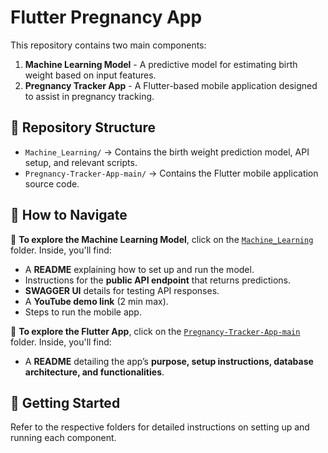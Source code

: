 # Flutter Pregnancy App

This repository contains two main components:  
1. **Machine Learning Model** - A predictive model for estimating birth weight based on input features.  
2. **Pregnancy Tracker App** - A Flutter-based mobile application designed to assist in pregnancy tracking.  

## 📂 Repository Structure  

- `Machine_Learning/` → Contains the birth weight prediction model, API setup, and relevant scripts.  
- `Pregnancy-Tracker-App-main/` → Contains the Flutter mobile application source code.  

## 📌 How to Navigate  

📌 **To explore the Machine Learning Model**, click on the [`Machine_Learning`](Machine_Learning/) folder. Inside, you'll find:  
- A **README** explaining how to set up and run the model.  
- Instructions for the **public API endpoint** that returns predictions.  
- **SWAGGER UI** details for testing API responses.  
- A **YouTube demo link** (2 min max).  
- Steps to run the mobile app.  

📌 **To explore the Flutter App**, click on the [`Pregnancy-Tracker-App-main`](Pregnancy-Tracker-App-main/) folder. Inside, you'll find:  
- A **README** detailing the app’s **purpose, setup instructions, database architecture, and functionalities**.  

## 🚀 Getting Started  
Refer to the respective folders for detailed instructions on setting up and running each component.  
